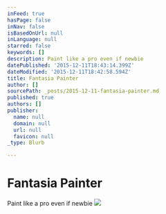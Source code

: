```yaml
---
inFeed: true
hasPage: false
inNav: false
isBasedOnUrl: null
inLanguage: null
starred: false
keywords: []
description: Paint like a pro even if newbie
datePublished: '2015-12-11T18:43:14.399Z'
dateModified: '2015-12-11T18:42:58.594Z'
title: Fantasia Painter
author: []
sourcePath: _posts/2015-12-11-fantasia-painter.md
published: true
authors: []
publisher:
  name: null
  domain: null
  url: null
  favicon: null
_type: Blurb

---
```

# Fantasia Painter

Paint like a pro even if newbie
![](https://the-grid-user-content.s3-us-west-2.amazonaws.com/b8007f82-5215-48f3-befe-1cf0e9ba9a0a.jpg)